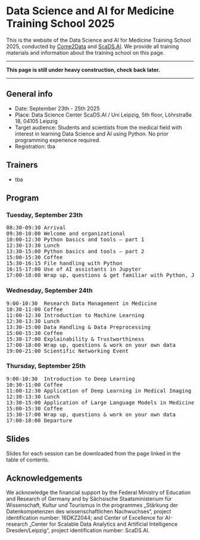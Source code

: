 # Data Science and AI for Medicine Training School 2025

This is the website of the Data Science and AI for Medicine Training School 2025, conducted by [Come2Data](https://come2data.de/) and [ScaDS.AI](https://scads.ai/). We provide all training materials and information about the training school on this page.

---

**This page is still under heavy construction, check back later.**

---

## General info

* Date: September 23th - 25th 2025
* Place: Data Science Center ScaDS.AI / Uni Leipzig, 5th floor, Löhrstraße 18, 04105 Leipzig
* Target audience: Students and scientists from the medical field with interest in learning Data Science and AI using Python. No prior programming experience required.
* Registration: tba

## Trainers

* tba

## Program

### Tuesday, September 23th

<pre>
08:30-09:30	Arrival
09:30-10:00	Welcome and organizational
10:00-12:30	Python basics and tools – part 1
12:30-13:30	Lunch
13:30-15:00	Python basics and tools – part 2 
15:00-15:30	Coffee
15:30-16:15	File handling with Python 
16:15-17:00	Use of AI assistants in Jupyter
17:00-18:00	Wrap up, questions & get familiar with Python, Jupyter and AI assistant
</pre>

### Wednesday, September 24th

<pre>
9:00-10:30	Research Data Management in Medicine 
10:30-11:00	Coffee
11:00-12:30	Introduction to Machine Learning 
12:30-13:30	Lunch
13:30-15:00	Data Handling & Data Preprocessing
15:00-15:30	Coffee
15:30-17:00	Explainability & Trustworthiness
17:00-18:00	Wrap up, questions & work on your own data
19:00-21:00	Scientific Networking Event
</pre>

### Thursday, September 25th

<pre>
9:00-10:30	Introduction to Deep Learning
10:30-11:00	Coffee
11:00-12:30	Application of Deep Learning in Medical Imaging (Radiology)
12:30-13:30	Lunch
13:30-15:00	Application of Large Language Models in Medicine
15:00-15:30	Coffee
15:30-17:00	Wrap up, questions & work on your own data
17:00-18:00	Departure	
</pre>

## Slides

Slides for each session can be downloaded from the page linked in the table of contents.

## Acknowledgements

We acknowledge the financial support by the Federal Ministry of Education and Research of Germany and by Sächsische Staatsministerium für Wissenschaft, Kultur und Tourismus in the programmes „Stärkung der Datenkompetenzen des wissenschaftlichen Nachwuchses“, project identification number: 16DKZ2044; and Center of Excellence for AI-research „Center for Scalable Data Analytics and Artificial Intelligence Dresden/Leipzig“, project identification number: ScaDS.AI.